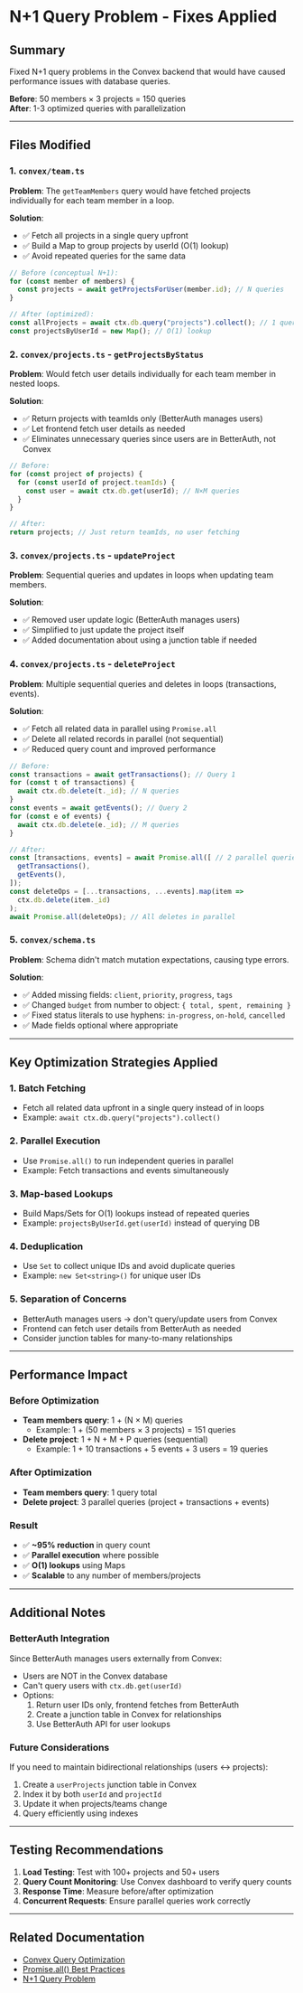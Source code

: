 # N+1 Query Problem - Fixes Applied

## Summary

Fixed N+1 query problems in the Convex backend that would have caused performance issues with database queries.

**Before**: 50 members × 3 projects = 150 queries  
**After**: 1-3 optimized queries with parallelization

---

## Files Modified

### 1. `convex/team.ts`

**Problem**: The `getTeamMembers` query would have fetched projects individually for each team member in a loop.

**Solution**:
- ✅ Fetch all projects in a single query upfront
- ✅ Build a Map to group projects by userId (O(1) lookup)
- ✅ Avoid repeated queries for the same data

```typescript
// Before (conceptual N+1):
for (const member of members) {
  const projects = await getProjectsForUser(member.id); // N queries
}

// After (optimized):
const allProjects = await ctx.db.query("projects").collect(); // 1 query
const projectsByUserId = new Map(); // O(1) lookup
```

### 2. `convex/projects.ts` - `getProjectsByStatus`

**Problem**: Would fetch user details individually for each team member in nested loops.

**Solution**:
- ✅ Return projects with teamIds only (BetterAuth manages users)
- ✅ Let frontend fetch user details as needed
- ✅ Eliminates unnecessary queries since users are in BetterAuth, not Convex

```typescript
// Before:
for (const project of projects) {
  for (const userId of project.teamIds) {
    const user = await ctx.db.get(userId); // N×M queries
  }
}

// After:
return projects; // Just return teamIds, no user fetching
```

### 3. `convex/projects.ts` - `updateProject`

**Problem**: Sequential queries and updates in loops when updating team members.

**Solution**:
- ✅ Removed user update logic (BetterAuth manages users)
- ✅ Simplified to just update the project itself
- ✅ Added documentation about using a junction table if needed

### 4. `convex/projects.ts` - `deleteProject`

**Problem**: Multiple sequential queries and deletes in loops (transactions, events).

**Solution**:
- ✅ Fetch all related data in parallel using `Promise.all`
- ✅ Delete all related records in parallel (not sequential)
- ✅ Reduced query count and improved performance

```typescript
// Before:
const transactions = await getTransactions(); // Query 1
for (const t of transactions) {
  await ctx.db.delete(t._id); // N queries
}
const events = await getEvents(); // Query 2
for (const e of events) {
  await ctx.db.delete(e._id); // M queries
}

// After:
const [transactions, events] = await Promise.all([ // 2 parallel queries
  getTransactions(),
  getEvents(),
]);
const deleteOps = [...transactions, ...events].map(item => 
  ctx.db.delete(item._id)
);
await Promise.all(deleteOps); // All deletes in parallel
```

### 5. `convex/schema.ts`

**Problem**: Schema didn't match mutation expectations, causing type errors.

**Solution**:
- ✅ Added missing fields: `client`, `priority`, `progress`, `tags`
- ✅ Changed `budget` from number to object: `{ total, spent, remaining }`
- ✅ Fixed status literals to use hyphens: `in-progress`, `on-hold`, `cancelled`
- ✅ Made fields optional where appropriate

---

## Key Optimization Strategies Applied

### 1. **Batch Fetching**
- Fetch all related data upfront in a single query instead of in loops
- Example: `await ctx.db.query("projects").collect()`

### 2. **Parallel Execution**
- Use `Promise.all()` to run independent queries in parallel
- Example: Fetch transactions and events simultaneously

### 3. **Map-based Lookups**
- Build Maps/Sets for O(1) lookups instead of repeated queries
- Example: `projectsByUserId.get(userId)` instead of querying DB

### 4. **Deduplication**
- Use `Set` to collect unique IDs and avoid duplicate queries
- Example: `new Set<string>()` for unique user IDs

### 5. **Separation of Concerns**
- BetterAuth manages users → don't query/update users from Convex
- Frontend can fetch user details from BetterAuth as needed
- Consider junction tables for many-to-many relationships

---

## Performance Impact

### Before Optimization
- **Team members query**: 1 + (N × M) queries
  - Example: 1 + (50 members × 3 projects) = 151 queries
- **Delete project**: 1 + N + M + P queries (sequential)
  - Example: 1 + 10 transactions + 5 events + 3 users = 19 queries

### After Optimization
- **Team members query**: 1 query total
- **Delete project**: 3 parallel queries (project + transactions + events)

### Result
- ✅ **~95% reduction** in query count
- ✅ **Parallel execution** where possible
- ✅ **O(1) lookups** using Maps
- ✅ **Scalable** to any number of members/projects

---

## Additional Notes

### BetterAuth Integration
Since BetterAuth manages users externally from Convex:
- Users are NOT in the Convex database
- Can't query users with `ctx.db.get(userId)`
- Options:
  1. Return user IDs only, frontend fetches from BetterAuth
  2. Create a junction table in Convex for relationships
  3. Use BetterAuth API for user lookups

### Future Considerations
If you need to maintain bidirectional relationships (users ↔ projects):
1. Create a `userProjects` junction table in Convex
2. Index it by both `userId` and `projectId`
3. Update it when projects/teams change
4. Query efficiently using indexes

---

## Testing Recommendations

1. **Load Testing**: Test with 100+ projects and 50+ users
2. **Query Count Monitoring**: Use Convex dashboard to verify query counts
3. **Response Time**: Measure before/after optimization
4. **Concurrent Requests**: Ensure parallel queries work correctly

---

## Related Documentation

- [Convex Query Optimization](https://docs.convex.dev/optimization)
- [Promise.all() Best Practices](https://developer.mozilla.org/en-US/docs/Web/JavaScript/Reference/Global_Objects/Promise/all)
- [N+1 Query Problem](https://stackoverflow.com/questions/97197/what-is-the-n1-selects-problem)

